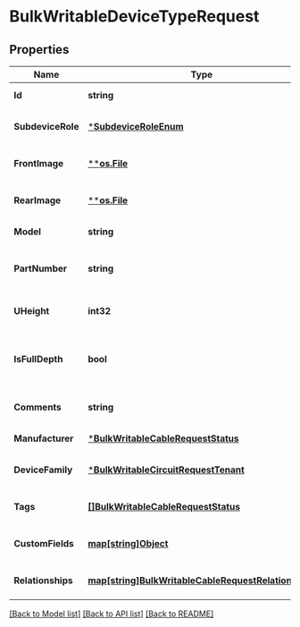 # BulkWritableDeviceTypeRequest

## Properties
Name | Type | Description | Notes
------------ | ------------- | ------------- | -------------
**Id** | **string** |  | [default to null]
**SubdeviceRole** | [***SubdeviceRoleEnum**](SubdeviceRoleEnum.md) |  | [optional] [default to null]
**FrontImage** | [****os.File**](*os.File.md) |  | [optional] [default to null]
**RearImage** | [****os.File**](*os.File.md) |  | [optional] [default to null]
**Model** | **string** |  | [default to null]
**PartNumber** | **string** | Discrete part number (optional) | [optional] [default to null]
**UHeight** | **int32** |  | [optional] [default to null]
**IsFullDepth** | **bool** | Device consumes both front and rear rack faces | [optional] [default to null]
**Comments** | **string** |  | [optional] [default to null]
**Manufacturer** | [***BulkWritableCableRequestStatus**](BulkWritableCableRequest_status.md) |  | [default to null]
**DeviceFamily** | [***BulkWritableCircuitRequestTenant**](BulkWritableCircuitRequest_tenant.md) |  | [optional] [default to null]
**Tags** | [**[]BulkWritableCableRequestStatus**](BulkWritableCableRequest_status.md) |  | [optional] [default to null]
**CustomFields** | [**map[string]Object**](.md) |  | [optional] [default to null]
**Relationships** | [**map[string]BulkWritableCableRequestRelationships**](BulkWritableCableRequest_relationships.md) |  | [optional] [default to null]

[[Back to Model list]](../README.md#documentation-for-models) [[Back to API list]](../README.md#documentation-for-api-endpoints) [[Back to README]](../README.md)

